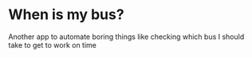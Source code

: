 # When is my bus?

Another app to automate boring things like checking which bus I should take to get to work on time
